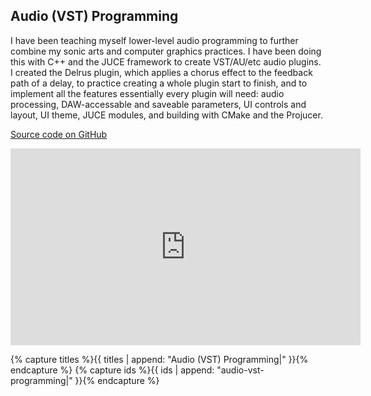 ## Audio (VST) Programming

I have been teaching myself lower-level audio programming to further combine my sonic arts and computer graphics practices. I have been doing this with C++ and the JUCE framework to create VST/AU/etc audio plugins. I created the Delrus plugin, which applies a chorus effect to the feedback path of a delay, to practice creating a whole plugin start to finish, and to implement all the features essentially every plugin will need: audio processing, DAW-accessable and saveable parameters, UI controls and layout, UI theme, JUCE modules, and building with CMake and the Projucer.

[Source code on GitHub](https://github.com/crispinha/audio-plugins)

<iframe width="560" height="315" src="https://www.youtube-nocookie.com/embed/nBEYRxro17U?si=2K1OeTbIVTPqVHdv" title="YouTube video player" frameborder="0" allow="accelerometer; autoplay; clipboard-write; encrypted-media; gyroscope; picture-in-picture; web-share" allowfullscreen></iframe>

{% capture titles %}{{ titles | append: "Audio (VST) Programming|" }}{% endcapture %}
{% capture ids %}{{ ids | append: "audio-vst-programming|" }}{% endcapture %}
